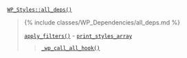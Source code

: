 <p><code><a href="https://developer.wordpress.org/reference/classes/wp_styles/all_deps/">WP_Styles::all_deps()</a></code></p>

<blockquote>

{% include classes/WP_Dependencies/all_deps.md %}
 
 [`apply_filters()`](https://developer.wordpress.org/reference/functions/apply_filters/) - [`print_styles_array`](https://developer.wordpress.org/reference/hooks/print_styles_array/)
 
> [`_wp_call_all_hook()`](https://developer.wordpress.org/reference/functions/_wp_call_all_hook/)

</blockquote>